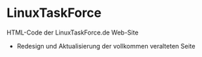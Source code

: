 # LinuxTaskForce
HTML-Code der LinuxTaskForce.de Web-Site

- Redesign und Aktualisierung der vollkommen veralteten Seite
